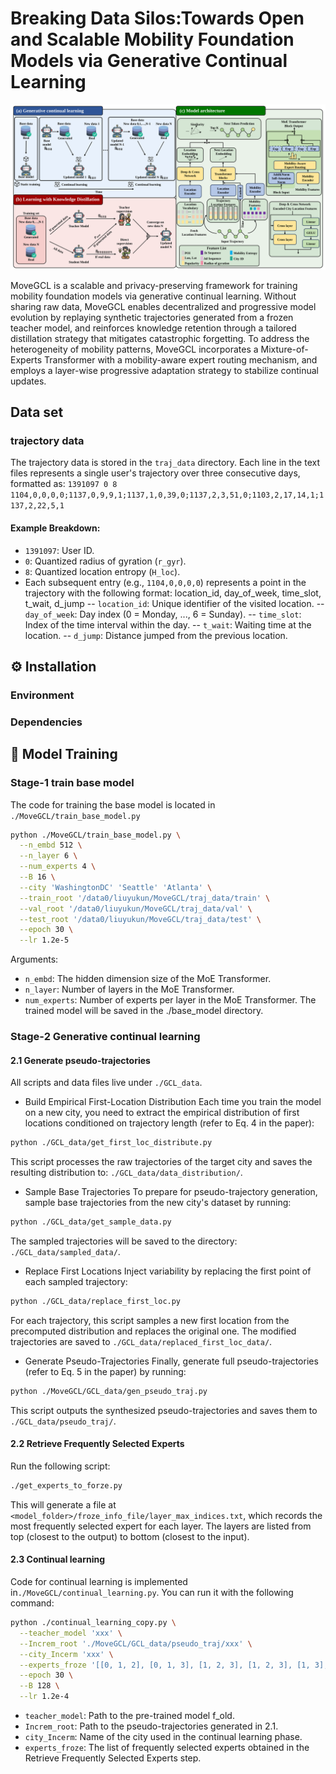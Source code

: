 # Breaking Data Silos:Towards Open and Scalable Mobility Foundation Models via Generative Continual Learning
<!-- add image -->
<p align="center">
  <img src="fig/MoveGCL.svg" alt="WorldMove Logo"/>
</p>
MoveGCL is a scalable and privacy-preserving framework for training mobility foundation models via generative continual learning. Without sharing raw data, MoveGCL enables decentralized and progressive model evolution by replaying synthetic trajectories generated from a frozen teacher model, and reinforces knowledge retention through a tailored distillation strategy that mitigates catastrophic forgetting. To address the heterogeneity of mobility patterns, MoveGCL incorporates a Mixture-of-Experts Transformer with a mobility-aware expert routing mechanism, and employs a layer-wise progressive adaptation strategy to stabilize continual updates.

## Data set
### trajectory data
The trajectory data is stored in the `traj_data` directory. Each line in the text files represents a single user's trajectory over three consecutive days, formatted as:
<code>1391097 0 8 1104,0,0,0,0;1137,0,9,9,1;1137,1,0,39,0;1137,2,3,51,0;1103,2,17,14,1;1137,2,22,5,1</code> 
#### Example Breakdown:
- `1391097`: User ID.
- `0`: Quantized radius of gyration (`r_gyr`).
- `8`: Quantized location entropy (`H_loc`).
- Each subsequent entry (e.g., `1104,0,0,0,0`) represents a point in the trajectory with the following format: location_id, day_of_week, time_slot, t_wait, d_jump
-- `location_id`: Unique identifier of the visited location.
-- `day_of_week`: Day index (0 = Monday, ..., 6 = Sunday).
-- `time_slot`: Index of the time interval within the day.
-- `t_wait`: Waiting time at the location.
-- `d_jump`: Distance jumped from the previous location.


## ⚙️ Installation
### Environment
### Dependencies

## 🏃 Model Training

### Stage-1 train base model
The code for training the base model is located in `./MoveGCL/train_base_model.py`
```bash
python ./MoveGCL/train_base_model.py \
  --n_embd 512 \
  --n_layer 6 \
  --num_experts 4 \
  --B 16 \
  --city 'WashingtonDC' 'Seattle' 'Atlanta' \
  --train_root '/data0/liuyukun/MoveGCL/traj_data/train' \
  --val_root '/data0/liuyukun/MoveGCL/traj_data/val' \
  --test_root '/data0/liuyukun/MoveGCL/traj_data/test' \
  --epoch 30 \
  --lr 1.2e-5
```
Arguments:
- `n_embd`: The hidden dimension size of the MoE Transformer.
- `n_layer`: Number of layers in the MoE Transformer.
- `num_experts`: Number of experts per layer in the MoE Transformer.
The trained model will be saved in the ./base_model directory.

### Stage-2 Generative continual learning
#### 2.1 Generate pseudo-trajectories
All scripts and data files live under `./GCL_data`.
- Build Empirical First-Location Distribution
Each time you train the model on a new city, you need to extract the empirical distribution of first locations conditioned on trajectory length (refer to Eq. 4 in the paper):
```bash
python ./GCL_data/get_first_loc_distribute.py
```
This script processes the raw trajectories of the target city and saves the resulting distribution to: `./GCL_data/data_distribution/`.
- Sample Base Trajectories
To prepare for pseudo-trajectory generation, sample base trajectories from the new city's dataset by running:
```bash
python ./GCL_data/get_sample_data.py
```
The sampled trajectories will be saved to the directory: `./GCL_data/sampled_data/`.
- Replace First Locations
Inject variability by replacing the first point of each sampled trajectory:
```bash
python ./GCL_data/replace_first_loc.py
```
For each trajectory, this script samples a new first location from the precomputed distribution and replaces the original one. The modified trajectories are saved to `./GCL_data/replaced_first_loc_data/`.
- Generate Pseudo-Trajectories
Finally, generate full pseudo-trajectories (refer to Eq. 5 in the paper) by running:
```bash
python ./MoveGCL/GCL_data/gen_pseudo_traj.py
```
This script outputs the synthesized pseudo-trajectories and saves them to `./GCL_data/pseudo_traj/`.

#### 2.2 Retrieve Frequently Selected Experts
Run the following script:
```bash
./get_experts_to_forze.py
```
This will generate a file at <code><model_folder>/froze_info_file/layer_max_indices.txt</code>, which records the most frequently selected expert for each layer. The layers are listed from top (closest to the output) to bottom (closest to the input).

#### 2.3 Continual learning
Code for continual learning is implemented in<code>./MoveGCL/continual_learning.py</code>. You can run it with the following command:
```bash
python ./continual_learning_copy.py \
  --teacher_model 'xxx' \
  --Increm_root './MoveGCL/GCL_data/pseudo_traj/xxx' \
  --city_Incerm 'xxx' \
  --experts_froze '[[0, 1, 2], [0, 1, 3], [1, 2, 3], [1, 2, 3], [1, 3], [0]]' \
  --epoch 30 \
  --B 128 \
  --lr 1.2e-4
```
- `teacher_model`: Path to the pre-trained model f_old.  
- `Increm_root`: Path to the pseudo-trajectories generated in 2.1.   
- `city_Incerm`: Name of the city used in the continual learning phase.   
- `experts_froze`: The list of frequently selected experts obtained in the Retrieve Frequently Selected Experts step. 
